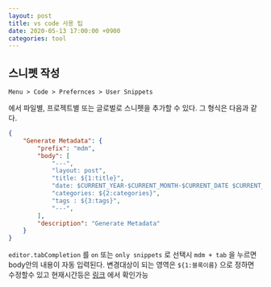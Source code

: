 ```yaml
---
layout: post
title: vs code 사용 팁
date: 2020-05-13 17:00:00 +0900
categories: tool 
---
```


## 스니펫 작성

```
Menu > Code > Prefernces > User Snippets
```

에서 파일별, 프로젝트별 또는 글로벌로 스니펫을 추가할 수 있다.
그 형식은 다음과 같다.

```json
{
	"Generate Metadata": {
		"prefix": "mdm",
		"body": [
			"---",
			"layout: post",
			"title: ${1:title}",
			"date: $CURRENT_YEAR-$CURRENT_MONTH-$CURRENT_DATE $CURRENT_HOUR:$CURRENT_MINUTE:$CURRENT_SECOND +0900",
			"categories: ${2:categories}",
			"tags : ${3:tags}",
			"---",
		],
		"description": "Generate Metadata"
	}
}
```

`editor.tabCompletion` 를 `on` 또는 `only snippets` 로 선택시 `mdm + tab` 을 누르면 body안의 내용이 자동 입력된다.
변경대상이 되는 영역은 `${1:블록이름}` 으로 정하면 수정할수 있고
현재시간등은 [링크](https://code.visualstudio.com/docs/editor/userdefinedsnippets) 에서 확인가능